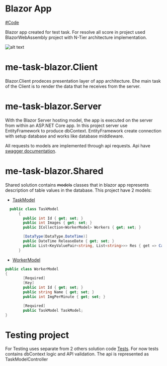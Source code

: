 # Blazor App
[#Code](me-task-blazor/)

Blazor app created for test task. For resolve all score in project used BlazorWebAssembly project with N-Tier architecture implementation.<br>

![alt text](https://christofsenn.gallerycdn.vsassets.io/extensions/christofsenn/n-tierentityframeworkvs2015/1.9/1482142300425/96004/1/context.png)

# me-task-blazor.Client
Blazor.Client prodeces presentation layer of app architecture. Еhe main task of the Сlient is to render the data that he receives from the server.


# me-task-blazor.Server
With the Blazor Server hosting model, the app is executed on the server from within an ASP.NET Core app.
In this project server use EntityFramework to produce dbContext. EntityFramework create connection with setup database and works like database middleware.

All requests to models are implemented through api requests. Api have [swagger documentation](docs/api-doc.json).

# me-task-blazor.Shared

Shared solution contains ~~models~~ classes that in blazor app represents description of table values ​​in the database.
This project have 2 models:

- [TaskModel]()
```cs
  public class TaskModel
      {
        public int Id { get; set; }
        public int Images { get; set; }
        public ICollection<WorkerModel> Workers { get; set; }

        [DataType(DataType.DateTime)]
        public DateTime ReleaseDate { get; set; }
        public List<KeyValuePair<string, List<string>>> Res { get => Calculate(); }
      }
```

- [WorkerModel]()
```cs
public class WorkerModel
{
        [Required]
        [Key]
        public int Id { get; set; }
        public string Name { get; set; }
        public int ImgPerMinute { get; set; }

        [Required]
        public TaskModel TaskModel;
}
```



# Testing project

For Testing uses separate from 2 others solution code [Tests](). For now tests contains
dbContext logic and API validation. The api is represented as TaskModelController
